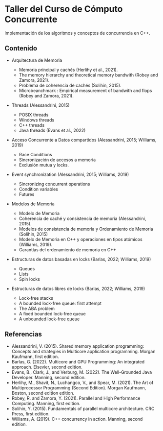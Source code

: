 # Taller del Curso de Cómputo Concurrente

Implementación de los algoritmos y conceptos de concurrencia en C++.

## Contenido
* Arquitectura de Memoria
    - Memoria principal y cachés (Herlihy et al., 2021).
    - The memory hierarchy and theoretical memory bandwith (Robey and Zamora, 2021).
    - Problema de coherencia de cachés (Solihin, 2015).
    - Microbeanchmark : Empirical measurement of bandwith and flops (Robey and Zamora, 2021).

* Threads (Alessandrini, 2015)
    - POSIX threads
    - Windows threads
    - C++ threads
    - Java threads (Evans et al., 2022)

* Acceso Concurrente a Datos compartidos (Alessandrini, 2015; Williams, 2019)
    - Race Conditions
    - Sincronización de accesos a memoria
    - Exclusión mutua y locks.

* Event synchronization (Alessandrini, 2015; Williams, 2019)
    - Sincronizing concurrent operations
    - Condition variables
    - Futures

* Modelos de Memoria
    - Modelo de Memoria
    - Coherencia de caché y consistencia de memoria (Alessandrini, 2015).
    - Modelos de consistencia de memoria y Ordenamiento de Memoria (Solihin, 2015)
    - Modelo de Memoria en C++ y operaciones en tipos atómicos (Williams, 2019).
    - Garantı́as del ordenamiento de memoria en C++

* Estructuras de datos basadas en locks (Barlas, 2022; Williams, 2019)
    - Queues
    - Lists
    - Spin locks

* Estructuras de datos libres de locks (Barlas, 2022; Williams, 2019)
    - Lock-free stacks
    - A bounded lock-free queue: first attempt
    - The ABA problem
    - A fixed bounded lock-free queue
    - A unbounded lock-free queue

## Referencias
* Alessandrini, V. (2015). Shared memory application programming: Concepts and strategies in Multicore application programming. Morgan Kaufmann, first edition.
* Barlas, G. (2022). Multicore and GPU Programming: An integrated approach. Elsevier, second edition.
* Evans, B., Clark, J., and Verburg, M. (2022). The Well-Grounded Java Developer. Manning, second edition.
* Herlihy, M., Shavit, N., Luchangco, V., and Spear, M. (2021). The Art of Multiprocessor Programming (Second Edition). Morgan Kaufmann, Boston, second edition edition.
* Robey, R. and Zamora, Y. (2021). Parallel and High Performance Computing. Manning, first edition.
* Solihin, Y. (2015). Fundamentals of parallel multicore architecture. CRC Press, first edition.
* Williams, A. (2019). C++ concurrency in action. Manning, second edition.
